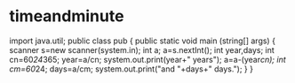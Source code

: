 # timeandminute
import  java.util;
public class pub
{
  public  static void main (string[] args)
  {
    scanner s=new scanner(system.in);
    int a;
    a=s.nextInt();
    int year,days;
    int cn=60*24*365;
    year=a/cn;
    system.out.print(year+" years");
    a=a-(year*cn);
    int cm=60*24;
    days=a/cm;
    system.out.print("and "+days+" days.");
   }
 }
